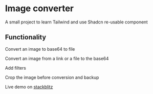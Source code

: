 # Image converter

A small project to learn Tailwind and use Shadcn re-usable component

## Functionality

Convert an image to base64 to file

Convert an image from a link or a file to the base64

Add filters

Crop the image before conversion and backup

Live demo on [stackblitz]

[stackblitz]: https://stackblitz.com/~/github.com/Feed-the-Cats/image-converter "stackblits"
